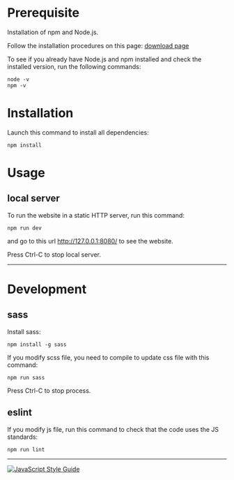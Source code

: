 # Prerequisite

Installation of npm and Node.js.

Follow the installation procedures on this page:
[download page](https://nodejs.org/en/download/)

To see if you already have Node.js and npm installed and check the installed version, run the following commands:
```
node -v
npm -v
```


# Installation

Launch this command to install all dependencies:
```
npm install
```

# Usage

## local server

To run the website in a static HTTP server, run this command:
```
npm run dev
```
and go to this url http://127.0.0.1:8080/ to see the website.


Press Ctrl-C to stop local server.

***

# Development

## sass

Install sass:
```
npm install -g sass
```

If you modify scss file, you need to compile to update css file with this command:
```
npm run sass
```
Press Ctrl-C to stop process.

## eslint

If you modify js file, run this command to check that the code uses the JS standards: 
```
npm run lint
```


***
[![JavaScript Style Guide](https://img.shields.io/badge/code_style-standard-brightgreen.svg)](https://standardjs.com)
